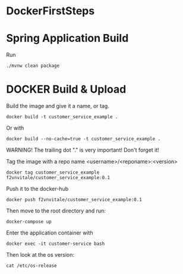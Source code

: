 # DockerFirstSteps


# Spring Application Build

Run
```
./mvnw clean package
```

# DOCKER Build & Upload 

Build the image and give it a name, or tag.

```
docker build -t customer_service_example .
```
Or with
```
docker build --no-cache=true -t customer_service_example .
```

WARNING! The trailing dot "." is very important! Don't forget it!

Tag the image with a repo name \<username\>/\<reponame\>:\<version\>

```
docker tag customer_service_example f2vnvitale/customer_service_example:0.1
```

Push it to the docker-hub
```
docker push f2vnvitale/customer_service_example:0.1

```

Then move to the root directory and run:
```
docker-compose up
```

Enter the application container with 
```
docker exec -it customer-service bash
```

Then look at the os version:
```
cat /etc/os-release
```